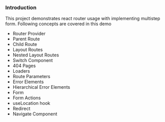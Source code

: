 ### Introduction
This project demonstrates react router usage with implementing multistep form. Following concepts are covered in this demo
- Router Provider
- Parent Route
- Child Route
- Layout Routes
- Nested Layout Routes
- Switch Component
- 404 Pages
- Loaders
- Route Parameters
- Error Elements
- Hierarchical Error Elements
- Form
- Form Actions
- useLocation hook
- Redirect
- Navigate Component